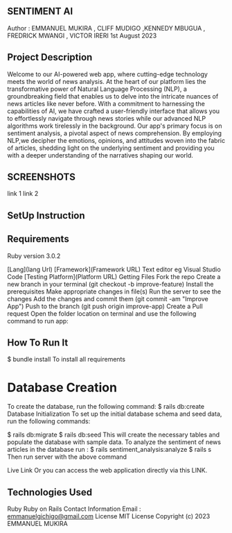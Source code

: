 ## SENTIMENT AI 
Author : EMMANUEL MUKIRA , CLIFF MUDIGO ,KENNEDY MBUGUA , FREDRICK MWANGI , VICTOR IRERI 1st August 2023
## Project Description
Welcome to our AI-powered web app, where cutting-edge technology meets the world of news analysis. At the heart of our platform lies the transformative power of Natural Language Processing (NLP), a groundbreaking field that enables us to delve into the intricate nuances of news articles like never before.
With a commitment to harnessing the capabilities of AI, we have crafted a user-friendly interface that allows you to effortlessly navigate through news stories while our advanced NLP algorithms work tirelessly
in the background.
Our app's primary focus is on sentiment analysis, a pivotal aspect of news comprehension. By employing NLP,we decipher the emotions, opinions, and attitudes woven into the fabric of articles, shedding light on the
underlying sentiment and providing you with a deeper understanding of the narratives shaping our world.

## SCREENSHOTS
link 1
link 2
## SetUp Instruction
## Requirements
Ruby version 3.0.2

[Lang](lang Url)
[Framework](Framework URL)
Text editor eg Visual Studio Code
[Testing Platform](Platform URL)
Getting Files
Fork the repo
Create a new branch in your terminal (git checkout -b improve-feature)
Install the prerequisites
Make appropriate changes in file(s)
Run the server to see the changes
Add the changes and commit them (git commit -am "Improve App")
Push to the branch (git push origin improve-app)
Create a Pull request
Open the folder location on terminal and use the following command to run app:
## How To Run It
$ bundle install To install all requirements

# Database Creation
To create the database, run the following command:
$ rails db:create
Database Initialization
To set up the initial database schema and seed data, run the following commands:

$ rails db:migrate
$ rails db:seed
This will create the necessary tables and populate the database with sample data.
To analyze the sentiment of news articles in the database run : 
$ rails sentiment_analysis:analyze
$ rails s Then run server with the above command

Live Link
Or you can access the web application directly via this LINK.

## Technologies Used
Ruby
Ruby on Rails
Contact Information
Email : emmanuelgichigo@gmail.com
License
MIT License Copyright (c) 2023 EMMANUEL MUKIRA


